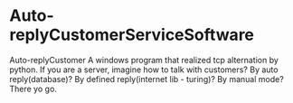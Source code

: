 # Auto-replyCustomerServiceSoftware
Auto-replyCustomer
A windows program that realized tcp alternation by python.
If you are a server, imagine how to talk with customers?
By auto reply(database)?
By defined reply(internet lib - turing)?
By manual mode?
There yo go.
